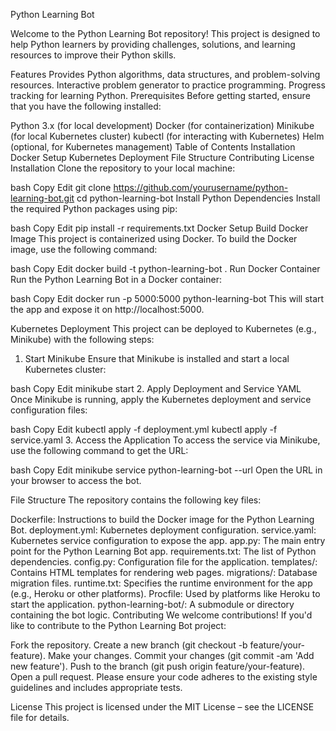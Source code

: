Python Learning Bot



Welcome to the Python Learning Bot repository! This project is designed to help Python learners by providing challenges, solutions, and learning resources to improve their Python skills.

Features
Provides Python algorithms, data structures, and problem-solving resources.
Interactive problem generator to practice programming.
Progress tracking for learning Python.
Prerequisites
Before getting started, ensure that you have the following installed:

Python 3.x (for local development)
Docker (for containerization)
Minikube (for local Kubernetes cluster)
kubectl (for interacting with Kubernetes)
Helm (optional, for Kubernetes management)
Table of Contents
Installation
Docker Setup
Kubernetes Deployment
File Structure
Contributing
License
Installation
Clone the repository to your local machine:

bash
Copy
Edit
git clone https://github.com/yourusername/python-learning-bot.git
cd python-learning-bot
Install Python Dependencies
Install the required Python packages using pip:

bash
Copy
Edit
pip install -r requirements.txt
Docker Setup
Build Docker Image
This project is containerized using Docker. To build the Docker image, use the following command:

bash
Copy
Edit
docker build -t python-learning-bot .
Run Docker Container
Run the Python Learning Bot in a Docker container:

bash
Copy
Edit
docker run -p 5000:5000 python-learning-bot
This will start the app and expose it on http://localhost:5000.

Kubernetes Deployment
This project can be deployed to Kubernetes (e.g., Minikube) with the following steps:

1. Start Minikube
Ensure that Minikube is installed and start a local Kubernetes cluster:

bash
Copy
Edit
minikube start
2. Apply Deployment and Service YAML
Once Minikube is running, apply the Kubernetes deployment and service configuration files:

bash
Copy
Edit
kubectl apply -f deployment.yml
kubectl apply -f service.yaml
3. Access the Application
To access the service via Minikube, use the following command to get the URL:

bash
Copy
Edit
minikube service python-learning-bot --url
Open the URL in your browser to access the bot.

File Structure
The repository contains the following key files:

Dockerfile: Instructions to build the Docker image for the Python Learning Bot.
deployment.yml: Kubernetes deployment configuration.
service.yaml: Kubernetes service configuration to expose the app.
app.py: The main entry point for the Python Learning Bot app.
requirements.txt: The list of Python dependencies.
config.py: Configuration file for the application.
templates/: Contains HTML templates for rendering web pages.
migrations/: Database migration files.
runtime.txt: Specifies the runtime environment for the app (e.g., Heroku or other platforms).
Procfile: Used by platforms like Heroku to start the application.
python-learning-bot/: A submodule or directory containing the bot logic.
Contributing
We welcome contributions! If you'd like to contribute to the Python Learning Bot project:

Fork the repository.
Create a new branch (git checkout -b feature/your-feature).
Make your changes.
Commit your changes (git commit -am 'Add new feature').
Push to the branch (git push origin feature/your-feature).
Open a pull request.
Please ensure your code adheres to the existing style guidelines and includes appropriate tests.

License
This project is licensed under the MIT License – see the LICENSE file for details.

